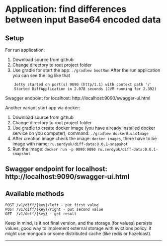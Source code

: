 # Application: find differences between input Base64 encoded data

## Setup

For run application:
1. Download source from github
2. Change directory to root project folder
3. Use gradle for start the app: `./gradlew bootRun`
After the run application you can see the log like that
```
    Jetty started on port(s) 9090 (http/1.1) with context path '/'
    Started DiffApplication in 2.078 seconds (JVM running for 2.392)
```
Swagger endpoint for localhost: http://localhost:9090/swagger-ui.html

Another variant start app via docker:
1. Download source from github
2. Change directory to root project folder
3. Use gradle to create docker image (you have already installed docker service on you computer), command: ` ./gradlew dockerBuildImage
`
4. After creation image check the image: `docker images`, there have to be image with name: `ru.serdyuk/diff-data:0.0.1-snapshot`
5. Run the image: `docker run -p 9090:9090 ru.serdyuk/diff-data:0.0.1-snapshot`

Swagger endpoint for localhost: http://localhost:9090/swagger-ui.html
--- 

## Available methods
```
POST /v1/diff/{key}/left - put first value
POST /v1/diff/{key}/right - put second value
GET  /v1/deff/{key} - get result
```
Keep in mind, is it not final version, and the storage (for values) persists values, good way to implement external
storage with evictions policy. it might use mongodb or some distributed cache (like redis or hazelcast).

---
